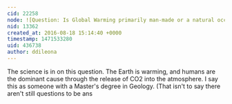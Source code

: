 ```yaml
---
cid: 22258
node: ![Question: Is Global Warming primarily man-made or a natural occurring phenomena?](../notes/dhaffnersr/08-18-2016/question-is-global-warming-primarily-man-made-or-a-natural-occurring-phenomena)
nid: 13362
created_at: 2016-08-18 15:14:40 +0000
timestamp: 1471533280
uid: 436738
author: ddileona
---
```


The science is in on this question. The Earth is warming, and humans are the dominant cause through the release of CO2 into the atmosphere.  I say this as someone with a Master's degree in Geology. (That isn't to say there aren't still questions to be ans